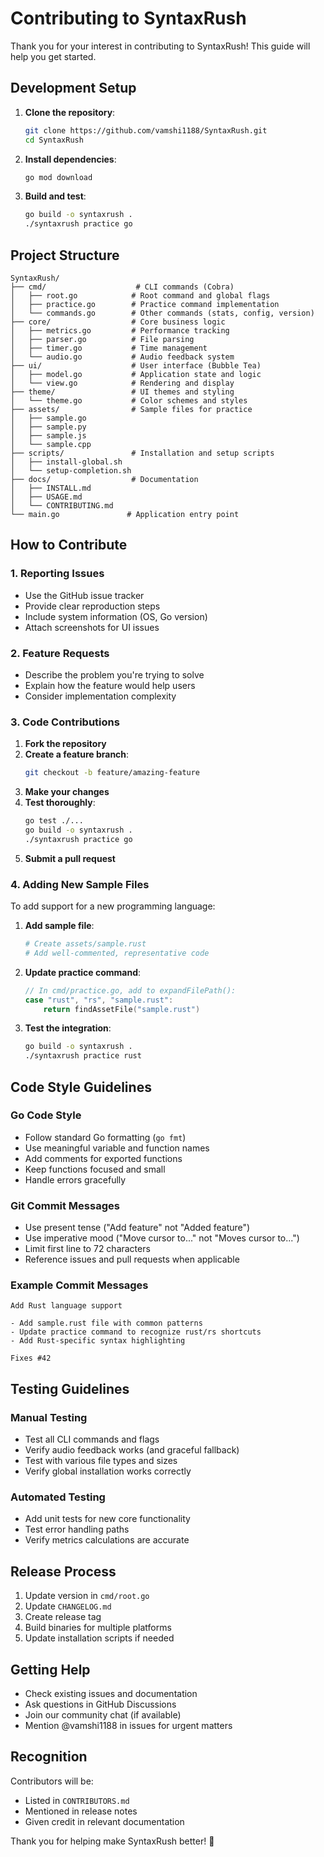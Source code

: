 # Contributing to SyntaxRush

Thank you for your interest in contributing to SyntaxRush! This guide will help you get started.

## Development Setup

1. **Clone the repository**:
   ```bash
   git clone https://github.com/vamshi1188/SyntaxRush.git
   cd SyntaxRush
   ```

2. **Install dependencies**:
   ```bash
   go mod download
   ```

3. **Build and test**:
   ```bash
   go build -o syntaxrush .
   ./syntaxrush practice go
   ```

## Project Structure

```
SyntaxRush/
├── cmd/                    # CLI commands (Cobra)
│   ├── root.go            # Root command and global flags
│   ├── practice.go        # Practice command implementation
│   └── commands.go        # Other commands (stats, config, version)
├── core/                  # Core business logic
│   ├── metrics.go         # Performance tracking
│   ├── parser.go          # File parsing
│   ├── timer.go           # Time management
│   └── audio.go           # Audio feedback system
├── ui/                    # User interface (Bubble Tea)
│   ├── model.go           # Application state and logic
│   └── view.go            # Rendering and display
├── theme/                 # UI themes and styling
│   └── theme.go           # Color schemes and styles
├── assets/                # Sample files for practice
│   ├── sample.go
│   ├── sample.py
│   ├── sample.js
│   └── sample.cpp
├── scripts/               # Installation and setup scripts
│   ├── install-global.sh
│   └── setup-completion.sh
├── docs/                  # Documentation
│   ├── INSTALL.md
│   ├── USAGE.md
│   └── CONTRIBUTING.md
└── main.go               # Application entry point
```

## How to Contribute

### 1. Reporting Issues

- Use the GitHub issue tracker
- Provide clear reproduction steps
- Include system information (OS, Go version)
- Attach screenshots for UI issues

### 2. Feature Requests

- Describe the problem you're trying to solve
- Explain how the feature would help users
- Consider implementation complexity

### 3. Code Contributions

1. **Fork the repository**
2. **Create a feature branch**:
   ```bash
   git checkout -b feature/amazing-feature
   ```
3. **Make your changes**
4. **Test thoroughly**:
   ```bash
   go test ./...
   go build -o syntaxrush .
   ./syntaxrush practice go
   ```
5. **Submit a pull request**

### 4. Adding New Sample Files

To add support for a new programming language:

1. **Add sample file**:
   ```bash
   # Create assets/sample.rust
   # Add well-commented, representative code
   ```

2. **Update practice command**:
   ```go
   // In cmd/practice.go, add to expandFilePath():
   case "rust", "rs", "sample.rust":
       return findAssetFile("sample.rust")
   ```

3. **Test the integration**:
   ```bash
   go build -o syntaxrush .
   ./syntaxrush practice rust
   ```

## Code Style Guidelines

### Go Code Style
- Follow standard Go formatting (`go fmt`)
- Use meaningful variable and function names
- Add comments for exported functions
- Keep functions focused and small
- Handle errors gracefully

### Git Commit Messages
- Use present tense ("Add feature" not "Added feature")
- Use imperative mood ("Move cursor to..." not "Moves cursor to...")
- Limit first line to 72 characters
- Reference issues and pull requests when applicable

### Example Commit Messages
```
Add Rust language support

- Add sample.rust file with common patterns
- Update practice command to recognize rust/rs shortcuts
- Add Rust-specific syntax highlighting

Fixes #42
```

## Testing Guidelines

### Manual Testing
- Test all CLI commands and flags
- Verify audio feedback works (and graceful fallback)
- Test with various file types and sizes
- Verify global installation works correctly

### Automated Testing
- Add unit tests for new core functionality
- Test error handling paths
- Verify metrics calculations are accurate

## Release Process

1. Update version in `cmd/root.go`
2. Update `CHANGELOG.md`
3. Create release tag
4. Build binaries for multiple platforms
5. Update installation scripts if needed

## Getting Help

- Check existing issues and documentation
- Ask questions in GitHub Discussions
- Join our community chat (if available)
- Mention @vamshi1188 in issues for urgent matters

## Recognition

Contributors will be:
- Listed in `CONTRIBUTORS.md`
- Mentioned in release notes
- Given credit in relevant documentation

Thank you for helping make SyntaxRush better! 🚀
